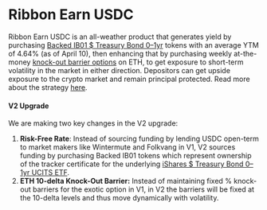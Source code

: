 # Ribbon Earn USDC

Ribbon Earn USDC is an all-weather product that generates yield by purchasing [Backed IB01 $ Treasury Bond 0–1yr](https://uploads-ssl.webflow.com/622f4d1701727dc75198439a/640f24743a879f53d86468fe\_bIB01%20Factsheet.pdf) tokens with an average YTM of 4.64% (as of April 10), then enhancing that by purchasing weekly at-the-money [knock-out barrier options](https://bookdown.org/maxime\_debellefroid/MyBook/barrier-options.html#knock-out-options) on ETH, to get exposure to short-term volatility in the market in either direction. Depositors can get upside exposure to the crypto market and remain principal protected. Read more about the strategy [here](https://www.research.ribbon.finance/blog/introducing-ribbon-earn).

#### **V2 Upgrade**

We are making two key changes in the V2 upgrade:

1. **Risk-Free Rate**: Instead of sourcing funding by lending USDC open-term to market makers like Wintermute and Folkvang in V1, V2 sources funding by purchasing Backed IB01 tokens which represent ownership of the tracker certificate for the underlying [iShares $ Treasury Bond 0–1yr UCITS ETF](https://www.blackrock.com/americas-offshore/en/products/307243/ishares-treasury-bond-0-1yr-ucits-etf).
2. **ETH 10-delta Knock-Out Barrier:** Instead of maintaining fixed % knock-out barriers for the exotic option in V1, in V2 the barriers will be fixed at the 10-delta levels and thus move dynamically with volatility.
